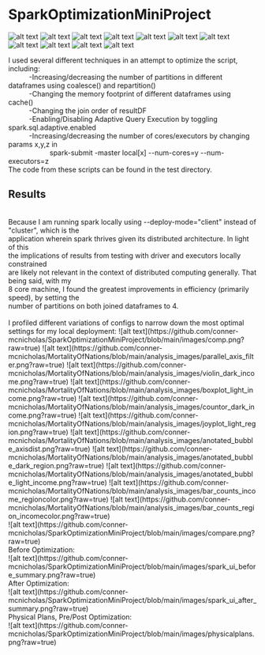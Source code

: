 # SparkOptimizationMiniProject

![alt text](https://github.com/conner-mcnicholas/SparkOptimizationMiniProject/blob/main/images/comp.png?raw=true)
![alt text](https://github.com/conner-mcnicholas/MortalityOfNations/blob/main/analysis_images/parallel_axis_filter.png?raw=true)
![alt text](https://github.com/conner-mcnicholas/MortalityOfNations/blob/main/analysis_images/violin_dark_income.png?raw=true)
![alt text](https://github.com/conner-mcnicholas/MortalityOfNations/blob/main/analysis_images/boxplot_light_income.png?raw=true)
![alt text](https://github.com/conner-mcnicholas/MortalityOfNations/blob/main/analysis_images/countor_dark_income.png?raw=true)
![alt text](https://github.com/conner-mcnicholas/MortalityOfNations/blob/main/analysis_images/joyplot_light_region.png?raw=true)
![alt text](https://github.com/conner-mcnicholas/MortalityOfNations/blob/main/analysis_images/anotated_bubble_axisdist.png?raw=true)
![alt text](https://github.com/conner-mcnicholas/MortalityOfNations/blob/main/analysis_images/anotated_bubble_dark_region.png?raw=true)
![alt text](https://github.com/conner-mcnicholas/MortalityOfNations/blob/main/analysis_images/anotated_bubble_light_income.png?raw=true)
![alt text](https://github.com/conner-mcnicholas/MortalityOfNations/blob/main/analysis_images/bar_counts_income_regioncolor.png?raw=true)
![alt text](https://github.com/conner-mcnicholas/MortalityOfNations/blob/main/analysis_images/bar_counts_region_incomecolor.png?raw=true)

I used several different techniques in an attempt to optimize the script, including:  
&emsp;&emsp;&emsp;-Increasing/decreasing the number of partitions in different dataframes using coalesce() and repartition()
<br>
&emsp;&emsp;&emsp;-Changing the memory footprint of different dataframes using cache()
<br>
&emsp;&emsp;&emsp;-Changing the join order of resultDF
<br>
&emsp;&emsp;&emsp;-Enabling/Disabling Adaptive Query Execution by toggling spark.sql.adaptive.enabled
<br>
&emsp;&emsp;&emsp;-Increasing/decreasing the number of cores/executors by changing params x,y,z in
<br>
&emsp;&emsp;&emsp;&emsp;&emsp;&emsp;spark-submit -master local[x] --num-cores=y --num-executors=z
<br>
The code from these scripts can be found in the test directory.
<br> 
## Results
<br>
Because I am running spark locally using --deploy-mode="client" instead of "cluster", which is the
<br>
application wherein spark thrives given its distributed architecture.  In light of this
<br>
the implications of results from testing with driver and executors locally constrained
<br>
are likely not relevant in the context of distributed computing generally.  That being said, with my
<br>
8 core machine, I found the greatest improvements in efficiency (primarily speed), by setting the
<br>
number of partitions on both joined dataframes to 4.
<br>
<br>
I profiled different variations of configs to narrow down the most optimal settings for my local deployment:
![alt text](https://github.com/conner-mcnicholas/SparkOptimizationMiniProject/blob/main/images/comp.png?raw=true)
![alt text](https://github.com/conner-mcnicholas/MortalityOfNations/blob/main/analysis_images/parallel_axis_filter.png?raw=true)
![alt text](https://github.com/conner-mcnicholas/MortalityOfNations/blob/main/analysis_images/violin_dark_income.png?raw=true)
![alt text](https://github.com/conner-mcnicholas/MortalityOfNations/blob/main/analysis_images/boxplot_light_income.png?raw=true)
![alt text](https://github.com/conner-mcnicholas/MortalityOfNations/blob/main/analysis_images/countor_dark_income.png?raw=true)
![alt text](https://github.com/conner-mcnicholas/MortalityOfNations/blob/main/analysis_images/joyplot_light_region.png?raw=true)
![alt text](https://github.com/conner-mcnicholas/MortalityOfNations/blob/main/analysis_images/anotated_bubble_axisdist.png?raw=true)
![alt text](https://github.com/conner-mcnicholas/MortalityOfNations/blob/main/analysis_images/anotated_bubble_dark_region.png?raw=true)
![alt text](https://github.com/conner-mcnicholas/MortalityOfNations/blob/main/analysis_images/anotated_bubble_light_income.png?raw=true)
![alt text](https://github.com/conner-mcnicholas/MortalityOfNations/blob/main/analysis_images/bar_counts_income_regioncolor.png?raw=true)
![alt text](https://github.com/conner-mcnicholas/MortalityOfNations/blob/main/analysis_images/bar_counts_region_incomecolor.png?raw=true)
<br>
![alt text](https://github.com/conner-mcnicholas/SparkOptimizationMiniProject/blob/main/images/compare.png?raw=true)
<br>
Before Optimization:
<br>
![alt text](https://github.com/conner-mcnicholas/SparkOptimizationMiniProject/blob/main/images/spark_ui_before_summary.png?raw=true)
<br>
After Optimization:
<br>
![alt text](https://github.com/conner-mcnicholas/SparkOptimizationMiniProject/blob/main/images/spark_ui_after_summary.png?raw=true)
<br>
Physical Plans, Pre/Post Optimization:
<br>
![alt text](https://github.com/conner-mcnicholas/SparkOptimizationMiniProject/blob/main/images/physicalplans.png?raw=true)




